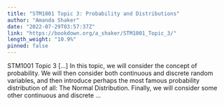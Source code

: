 ```yaml
---
title: "STM1001 Topic 3: Probability and Distributions"
author: "Amanda Shaker"
date: "2022-07-29T03:57:37Z"
link: "https://bookdown.org/a_shaker/STM1001_Topic_3/"
length_weight: "10.9%"
pinned: false
---
```


STM1001 Topic 3 [...] In this topic, we will consider the concept of probability. We will then consider both continuous and discrete random variables, and then introduce perhaps the most famous probability distribution of all: The Normal Distribution. Finally, we will consider some other continuous and discrete ...

